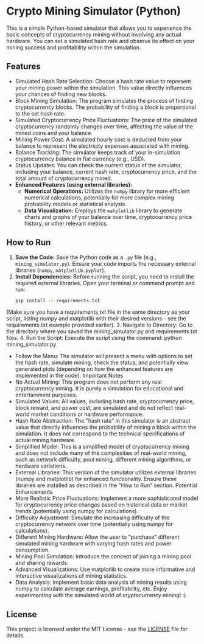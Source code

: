 # Crypto Mining Simulator (Python)

This is a simple Python-based simulator that allows you to experience the basic concepts of cryptocurrency mining without involving any actual hardware. You can set a simulated hash rate and observe its effect on your mining success and profitability within the simulation.

## Features

* Simulated Hash Rate Selection: Choose a hash rate value to represent your mining power within the simulation. This value directly influences your chances of finding new blocks.
* Block Mining Simulation: The program simulates the process of finding cryptocurrency blocks. The probability of finding a block is proportional to the set hash rate.
* Simulated Cryptocurrency Price Fluctuations: The price of the simulated cryptocurrency randomly changes over time, affecting the value of the mined coins and your balance.
* Mining Power Cost: A simulated hourly cost is deducted from your balance to represent the electricity expenses associated with mining.
* Balance Tracking: The simulator keeps track of your in-simulation cryptocurrency balance in fiat currency (e.g., USD).
* Status Updates: You can check the current status of the simulator, including your balance, current hash rate, cryptocurrency price, and the total amount of cryptocurrency mined.
* **Enhanced Features (using external libraries):**
    * **Numerical Operations:** Utilizes the `numpy` library for more efficient numerical calculations, potentially for more complex mining probability models or statistical analysis.
    * **Data Visualization:** Employs the `matplotlib` library to generate charts and graphs of your balance over time, cryptocurrency price history, or other relevant metrics.

## How to Run

1. **Save the Code:** Save the Python code as a `.py` file (e.g., `mining_simulator.py`). Ensure your code imports the necessary external libraries (`numpy`, `matplotlib.pyplot`).
2. **Install Dependencies:** Before running the script, you need to install the required external libraries. Open your terminal or command prompt and run:
   ```bash
   pip install -r requirements.txt

(Make sure you have a requirements.txt file in the same directory as your script, listing numpy and matplotlib with their desired versions - see the requirements.txt example provided earlier).
3. Navigate to Directory: Go to the directory where you saved the mining_simulator.py and requirements.txt files.
4. Run the Script: Execute the script using the command:
python mining_simulator.py

 * Follow the Menu: The simulator will present a menu with options to set the hash rate, simulate mining, check the status, and potentially view generated plots (depending on how the enhanced features are implemented in the code).
Important Notes
 * No Actual Mining: This program does not perform any real cryptocurrency mining. It is purely a simulation for educational and entertainment purposes.
 * Simulated Values: All values, including hash rate, cryptocurrency price, block reward, and power cost, are simulated and do not reflect real-world market conditions or hardware performance.
 * Hash Rate Abstraction: The "hash rate" in this simulator is an abstract value that directly influences the probability of mining a block within the simulation. It does not correspond to the technical specifications of actual mining hardware.
 * Simplified Model: This is a simplified model of cryptocurrency mining and does not include many of the complexities of real-world mining, such as network difficulty, pool mining, different mining algorithms, or hardware variations.
 * External Libraries: This version of the simulator utilizes external libraries (numpy and matplotlib) for enhanced functionality. Ensure these libraries are installed as described in the "How to Run" section.
Potential Enhancements
 * More Realistic Price Fluctuations: Implement a more sophisticated model for cryptocurrency price changes based on historical data or market trends (potentially using numpy for calculations).
 * Difficulty Adjustment: Simulate the increasing difficulty of the cryptocurrency network over time (potentially using numpy for calculations).
 * Different Mining Hardware: Allow the user to "purchase" different simulated mining hardware with varying hash rates and power consumption.
 * Mining Pool Simulation: Introduce the concept of joining a mining pool and sharing rewards.
 * Advanced Visualizations: Use matplotlib to create more informative and interactive visualizations of mining statistics.
 * Data Analysis: Implement basic data analysis of mining results using numpy to calculate average earnings, profitability, etc.
Enjoy experimenting with the simulated world of cryptocurrency mining! :)

## License

This project is licensed under the MIT License - see the [LICENSE](LICENSE) file for details.
